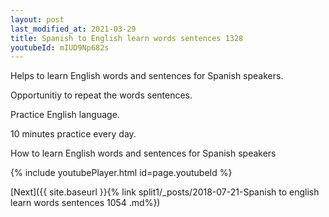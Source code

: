```yaml
---
layout: post
last_modified_at: 2021-03-29
title: Spanish to English learn words sentences 1328 
youtubeId: mIUD9Np682s
---
```

 
 
Helps to learn English words and sentences for Spanish speakers.

Opportunitiy to repeat the words sentences. 

Practice English language. 
 
10 minutes practice every day. 
 
How to learn English words and sentences for Spanish speakers 
 
{% include youtubePlayer.html id=page.youtubeId %}
 
 
[Next]({{ site.baseurl }}{% link  split1/_posts/2018-07-21-Spanish to english learn words sentences 1054 .md%})
 
